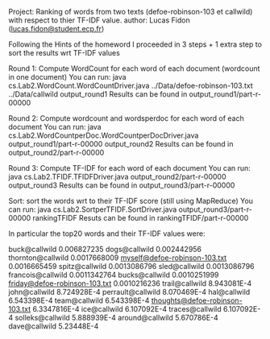 Project: Ranking of words from two texts (defoe-robinson-103 et callwild) with respect to thier TF-IDF value.
author: Lucas Fidon (lucas.fidon@student.ecp.fr)

Following the Hints of the homeword I proceeded in 3 steps + 1 extra step to sort the results wrt TF-IDF values

Round 1: Compute WordCount for each word of each document (wordcount in one document)
You can run:
java cs.Lab2.WordCount.WordCountDriver.java ../Data/defoe-robinson-103.txt ../Data/callwild output_round1
Results can be found in output_round1/part-r-00000

Round 2: Compute wordcount and wordsperdoc for each word of each document
You can run:
java cs.Lab2.WordCountperDoc.WordCountperDocDriver.java output_round1/part-r-00000 output_round2
Results can be found in output_round2/part-r-00000

Round 3: Compute TF-IDF for each word of each document
You can run:
java cs.Lab2.TFIDF.TFIDFDriver.java output_round2/part-r-00000 output_round3
Results can be found in output_round3/part-r-00000

Sort: sort the words wrt to their TF-IDF score (still using MapReduce)
You can run:
java cs.Lab2.SortperTFIDF.SortDriver.java output_round3/part-r-00000 rankingTFIDF
Resuts can be found in rankingTFIDF/part-r-00000

In particular the top20 words and their TF-IDF values were:

buck@callwild	0.006827235
dogs@callwild	0.002442956
thornton@callwild	0.0017668009
myself@defoe-robinson-103.txt	0.0016665459
spitz@callwild	0.0013086796
sled@callwild	0.0013086796
francois@callwild	0.0011342764
bucks@callwild	0.0010251999
friday@defoe-robinson-103.txt	0.0010216236
trail@callwild	8.943081E-4
john@callwild	8.724928E-4
perrault@callwild	8.070469E-4
hal@callwild	6.543398E-4
team@callwild	6.543398E-4
thoughts@defoe-robinson-103.txt	6.3347816E-4
ice@callwild	6.107092E-4
traces@callwild	6.107092E-4
solleks@callwild	5.888939E-4
around@callwild	5.670786E-4
dave@callwild	5.23448E-4


